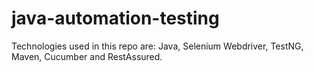# java-automation-testing
Technologies used in this repo are: Java, Selenium Webdriver, TestNG, Maven, Cucumber and RestAssured.
